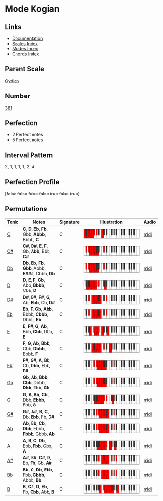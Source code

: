 # Mode Kogian

## Links

- [Documentation](index.md)
- [Scales Index](Scales.md)
- [Modes Index](Modes.md)
- [Chords Index](Chords.md)

## Parent Scale

[Gydian](ScaleGydian.md)

## Number

[381](https://ianring.com/musictheory/scales/381)

## Perfection

- 2 Perfect notes
- 5 Perfect notes

## Interval Pattern

2, 1, 1, 1, 1, 2, 4

## Perfection Profile

[false false false false true false true]

## Permutations

| Tonic | Notes | Signature | Illustration | Audio |
|-------|-------|-----------|--------------|-------|
| [C](ModeCNaturalKogian.md) | **C**, **D**, **Eb**, **Fb**, Gbb, **Abbb**, Bbbb, **C** | C | ![CNaturalKogian](ModeCNaturalKogian.png) | [midi](https://github.com/edipermadi/music/blob/main/docs/ModeCNaturalKogian.mid?raw=true) |
| [C#](ModeCSharpKogian.md) | **C#**, **D#**, **E**, **F**, Gb, **Abb**, Bbb, **C#** | C | ![CSharpKogian](ModeCSharpKogian.png) | [midi](https://github.com/edipermadi/music/blob/main/docs/ModeCSharpKogian.mid?raw=true) |
| [Db](ModeDFlatKogian.md) | **Db**, **Eb**, **Fb**, **Gbb**, Abbb, **E###**, Cbbb, **Db** | C | ![DFlatKogian](ModeDFlatKogian.png) | [midi](https://github.com/edipermadi/music/blob/main/docs/ModeDFlatKogian.mid?raw=true) |
| [D](ModeDNaturalKogian.md) | **D**, **E**, **F**, **Gb**, Abb, **Bbbb**, Cbb, **D** | C | ![DNaturalKogian](ModeDNaturalKogian.png) | [midi](https://github.com/edipermadi/music/blob/main/docs/ModeDNaturalKogian.mid?raw=true) |
| [D#](ModeDSharpKogian.md) | **D#**, **E#**, **F#**, **G**, Ab, **Bbb**, Cb, **D#** | C | ![DSharpKogian](ModeDSharpKogian.png) | [midi](https://github.com/edipermadi/music/blob/main/docs/ModeDSharpKogian.mid?raw=true) |
| [Eb](ModeEFlatKogian.md) | **Eb**, **F**, **Gb**, **Abb**, Bbbb, **Cbbb**, Dbbb, **Eb** | C | ![EFlatKogian](ModeEFlatKogian.png) | [midi](https://github.com/edipermadi/music/blob/main/docs/ModeEFlatKogian.mid?raw=true) |
| [E](ModeENaturalKogian.md) | **E**, **F#**, **G**, **Ab**, Bbb, **Cbb**, Dbb, **E** | C | ![ENaturalKogian](ModeENaturalKogian.png) | [midi](https://github.com/edipermadi/music/blob/main/docs/ModeENaturalKogian.mid?raw=true) |
| [F](ModeFNaturalKogian.md) | **F**, **G**, **Ab**, **Bbb**, Cbb, **Dbbb**, Ebbb, **F** | C | ![FNaturalKogian](ModeFNaturalKogian.png) | [midi](https://github.com/edipermadi/music/blob/main/docs/ModeFNaturalKogian.mid?raw=true) |
| [F#](ModeFSharpKogian.md) | **F#**, **G#**, **A**, **Bb**, Cb, **Dbb**, Ebb, **F#** | C | ![FSharpKogian](ModeFSharpKogian.png) | [midi](https://github.com/edipermadi/music/blob/main/docs/ModeFSharpKogian.mid?raw=true) |
| [Gb](ModeGFlatKogian.md) | **Gb**, **Ab**, **Bbb**, **Cbb**, Dbbb, **Dbb**, Ebb, **Gb** | C | ![GFlatKogian](ModeGFlatKogian.png) | [midi](https://github.com/edipermadi/music/blob/main/docs/ModeGFlatKogian.mid?raw=true) |
| [G](ModeGNaturalKogian.md) | **G**, **A**, **Bb**, **Cb**, Dbb, **Ebbb**, Fbb, **G** | C | ![GNaturalKogian](ModeGNaturalKogian.png) | [midi](https://github.com/edipermadi/music/blob/main/docs/ModeGNaturalKogian.mid?raw=true) |
| [G#](ModeGSharpKogian.md) | **G#**, **A#**, **B**, **C**, Db, **Ebb**, Fb, **G#** | C | ![GSharpKogian](ModeGSharpKogian.png) | [midi](https://github.com/edipermadi/music/blob/main/docs/ModeGSharpKogian.mid?raw=true) |
| [Ab](ModeAFlatKogian.md) | **Ab**, **Bb**, **Cb**, **Dbb**, Ebbb, **Fbbb**, Gbbb, **Ab** | C | ![AFlatKogian](ModeAFlatKogian.png) | [midi](https://github.com/edipermadi/music/blob/main/docs/ModeAFlatKogian.mid?raw=true) |
| [A](ModeANaturalKogian.md) | **A**, **B**, **C**, **Db**, Ebb, **Fbb**, Gbb, **A** | C | ![ANaturalKogian](ModeANaturalKogian.png) | [midi](https://github.com/edipermadi/music/blob/main/docs/ModeANaturalKogian.mid?raw=true) |
| [A#](ModeASharpKogian.md) | **A#**, **B#**, **C#**, **D**, Eb, **Fb**, Gb, **A#** | C | ![ASharpKogian](ModeASharpKogian.png) | [midi](https://github.com/edipermadi/music/blob/main/docs/ModeASharpKogian.mid?raw=true) |
| [Bb](ModeBFlatKogian.md) | **Bb**, **C**, **Db**, **Ebb**, Fbb, **Gbbb**, Abbb, **Bb** | C | ![BFlatKogian](ModeBFlatKogian.png) | [midi](https://github.com/edipermadi/music/blob/main/docs/ModeBFlatKogian.mid?raw=true) |
| [B](ModeBNaturalKogian.md) | **B**, **C#**, **D**, **Eb**, Fb, **Gbb**, Abb, **B** | C | ![BNaturalKogian](ModeBNaturalKogian.png) | [midi](https://github.com/edipermadi/music/blob/main/docs/ModeBNaturalKogian.mid?raw=true) |
